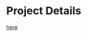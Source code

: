 # Project Details
[here](https://hohuns17.notion.site/Hans-Template-with-JWT-Login-Signup-Implementation-364a35a32d1143c18ee566604d064095)

